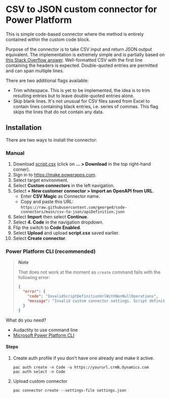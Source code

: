 # CSV to JSON custom connector for Power Platform

This is simple code-based connector where the method is entirely contained within the custom code block. 

Purpose of the connector is to take CSV input and return JSON output equivalent. The implementation is extremely simple and is partially based on [this Stack Overflow answer](https://stackoverflow.com/a/14198311/70347). Well-formatted CSV with the first line containing the headers is expected. Double-quoted entries are permitted and can span multiple lines.

There are two additional flags available:

* Trim whitespace. This is yet to be implemented, the idea is to trim resulting entries but to leave double-quoted entries alone.
* Skip blank lines. It's not unusual for CSV files saved from Excel to contain lines containing black entries, i.e. series of commas. This flag skips the lines that do not contain any data.

## Installation

There are two ways to install the connector:

### Manual

1. Download [script.csx](https://github.com/georged/code-connectors/blob/main/csv-to-json/script.csx) (click on **... > Download** in the top right-hand corner).
2. Sign in to https://make.powerapps.com.
3. Select target environment.
4. Select **Custom connectors** in the left navigation.
5. Select **+ New customer connector > Import an OpenAPI from URL**.
   - Enter **CSV Magic** as Connector name.
   - Copy and paste this URL: `https://raw.githubusercontent.com/georged/code-connectors/main/csv-to-json/apiDefinition.json` 
6. Select **Import** then select **Continue**.
7. Select **4. Code** in the navigation dropdown.
8. Flip the switch to **Code Enabled**.
9. Select **Upload** and upload **script.csx** saved earlier.
10. Select **Create connector**.

### Power Platform CLI (recommended)

> **Note**
> 
> That does not work at the moment as `create` command fails with the following error:
> 
> ```json
> {
>   "error": {
>     "code": "InvalidScriptDefinitionUrlWithNonNullOperations",
>     "message": "Invalid custom connector settings. Script definition url '<null>' must be a valid URI when script operations are specified"
>   }
> }
> ```

What do you need?

* Audactity to use command line
* [Microsoft Power Platform CLI](https://learn.microsoft.com/power-platform/developer/cli/introduction)

#### Steps

1. Create auth profile if you don't have one already and make it active.

   ```shell
   pac auth create -n Code -u https://yoururl.crmN.dynamics.com
   pac auth select -n Code
   ```

1. Upload custom connector

   ```shell
   pac connector create --settings-file settings.json
   ```


